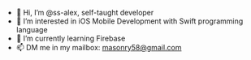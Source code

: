 - 👋 Hi, I’m @ss-alex, self-taught developer
- 👀 I’m interested in iOS Mobile Development with Swift programming language
- 🌱 I’m currently learning Firebase 
- 📫 DM me in my mailbox: masonry58@gmail.com

<!---
ss-alex/ss-alex is a ✨ special ✨ repository because its `README.md` (this file) appears on your GitHub profile.
You can click the Preview link to take a look at your changes.
--->
